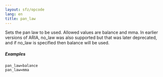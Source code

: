 ```yaml
---
layout: sfz/opcode
lang: en
title: pan_law
---
```

Sets the pan law to be used. Allowed values are balance and mma. In earlier
versions of ARIA, no_law was also supported but that was later deprecated, and
if no_law is specified then balance will be used.

##### Examples

```
pan_law=balance
pan_law=mma
```
